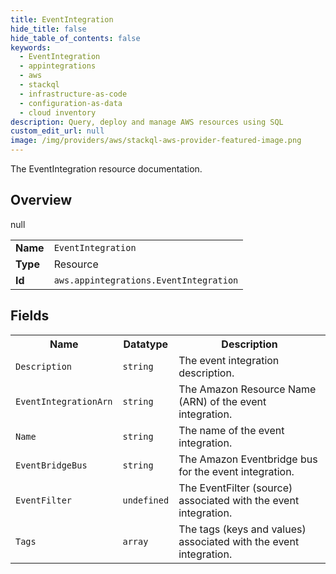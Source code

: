 ```yaml
---
title: EventIntegration
hide_title: false
hide_table_of_contents: false
keywords:
  - EventIntegration
  - appintegrations
  - aws
  - stackql
  - infrastructure-as-code
  - configuration-as-data
  - cloud inventory
description: Query, deploy and manage AWS resources using SQL
custom_edit_url: null
image: /img/providers/aws/stackql-aws-provider-featured-image.png
---
```

The EventIntegration resource documentation.

## Overview
<table><tbody>
<tr><td><b>Name</b></td><td><code>EventIntegration</code></td></tr>
<tr><td><b>Type</b></td><td>Resource</td></tr>
null
<tr><td><b>Id</b></td><td><code>aws.appintegrations.EventIntegration</code></td></tr>
</tbody></table>

## Fields
<table><tbody>
<tr><th>Name</th><th>Datatype</th><th>Description</th></tr>
<tr><td><code>Description</code></td><td><code>string</code></td><td>The event integration description.</td></tr><tr><td><code>EventIntegrationArn</code></td><td><code>string</code></td><td>The Amazon Resource Name (ARN) of the event integration.</td></tr><tr><td><code>Name</code></td><td><code>string</code></td><td>The name of the event integration.</td></tr><tr><td><code>EventBridgeBus</code></td><td><code>string</code></td><td>The Amazon Eventbridge bus for the event integration.</td></tr><tr><td><code>EventFilter</code></td><td><code>undefined</code></td><td>The EventFilter (source) associated with the event integration.</td></tr><tr><td><code>Tags</code></td><td><code>array</code></td><td>The tags (keys and values) associated with the event integration.</td></tr>
</tbody></table>